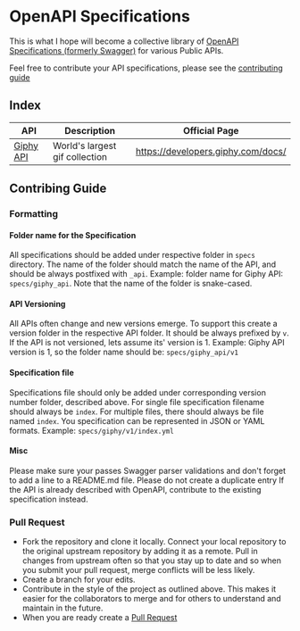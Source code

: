 # OpenAPI Specifications

This is what I hope will become a collective library of [OpenAPI Specifications (formerly Swagger)](https://swagger.io/) for various Public APIs.


Feel free to contribute your API specifications, please see the [contributing guide](#contributing-guide)

## Index

| API | Description | Official Page |
| --------- | --------- | --------- |
| [Giphy API](specs/giphy_api) | World's largest gif collection | https://developers.giphy.com/docs/ |

## Contribing Guide

### Formatting

#### Folder name for the Specification

All specifications should be added under respective folder in `specs` directory. The name of the folder should match the name of the API, and should be always postfixed with `_api`. Example: folder name for Giphy API: `specs/giphy_api`. Note that the name of the folder is snake-cased.

#### API Versioning

All APIs often change and new versions emerge. To support this create a version folder in the respective API folder. It should be always prefixed by `v`. If the API is not versioned, lets assume its' version is 1. Example: Giphy API version is 1, so the folder name should be: `specs/giphy_api/v1`

#### Specification file
Specifications file should only be added under corresponding version number folder, described above. For single file specification filename should always be `index`. For multiple files, there should always be file named `index`. You specification can be represented in JSON or YAML formats. Example: `specs/giphy/v1/index.yml`

#### Misc
Please make sure your passes Swagger parser validations and don't forget to add a line to a README.md file.
Please do not create a duplicate entry If the API is already described with OpenAPI, contribute to the existing specification instead.

### Pull Request
- Fork the repository and clone it locally. Connect your local repository to the original upstream repository by adding it as a remote. Pull in changes from upstream often so that you stay up to date and so when you submit your pull request, merge conflicts will be less likely.
- Create a branch for your edits.
- Contribute in the style of the project as outlined above. This makes it easier for the collaborators to merge and for others to understand and maintain in the future.
- When you are ready create a [Pull Request](compare)


